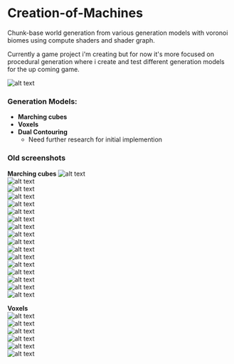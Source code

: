 # Creation-of-Machines
Chunk-base world generation from various generation models with voronoi biomes using compute shaders and shader graph.  

Currently a game project i'm creating but for now it's more focused on procedural generation where i create and test different generation models for the up coming game.  

![alt text](https://images-wixmp-ed30a86b8c4ca887773594c2.wixmp.com/f/5e74f386-ed83-4057-a52e-146c15286c29/df6vzyr-de3d7e3f-01cc-4573-a330-f1e2f9435e90.png/v1/fill/w_1125,h_631,q_80,strp/1_by_tungnguyenportfolio_df6vzyr-fullview.jpg?token=eyJ0eXAiOiJKV1QiLCJhbGciOiJIUzI1NiJ9.eyJzdWIiOiJ1cm46YXBwOjdlMGQxODg5ODIyNjQzNzNhNWYwZDQxNWVhMGQyNmUwIiwiaXNzIjoidXJuOmFwcDo3ZTBkMTg4OTgyMjY0MzczYTVmMGQ0MTVlYTBkMjZlMCIsIm9iaiI6W1t7ImhlaWdodCI6Ijw9NjMxIiwicGF0aCI6IlwvZlwvNWU3NGYzODYtZWQ4My00MDU3LWE1MmUtMTQ2YzE1Mjg2YzI5XC9kZjZ2enlyLWRlM2Q3ZTNmLTAxY2MtNDU3My1hMzMwLWYxZTJmOTQzNWU5MC5wbmciLCJ3aWR0aCI6Ijw9MTEyNSJ9XV0sImF1ZCI6WyJ1cm46c2VydmljZTppbWFnZS5vcGVyYXRpb25zIl19.2MjB0dmYS8Pie6USiI7-zIfe4SfJ2rlG66KxkotyBNQ)  

### Generation Models: 
- **Marching cubes**  
- **Voxels**  
- **Dual Contouring**  
  - Need further research for initial implemention  
  
### Old screenshots

**Marching cubes**
![alt text](https://images-wixmp-ed30a86b8c4ca887773594c2.wixmp.com/f/5e74f386-ed83-4057-a52e-146c15286c29/df6w01k-ce748029-8911-4567-85e3-fa71e3e183c3.png/v1/fill/w_1112,h_631,q_80,strp/21_by_tungnguyenportfolio_df6w01k-fullview.jpg?token=eyJ0eXAiOiJKV1QiLCJhbGciOiJIUzI1NiJ9.eyJzdWIiOiJ1cm46YXBwOjdlMGQxODg5ODIyNjQzNzNhNWYwZDQxNWVhMGQyNmUwIiwiaXNzIjoidXJuOmFwcDo3ZTBkMTg4OTgyMjY0MzczYTVmMGQ0MTVlYTBkMjZlMCIsIm9iaiI6W1t7ImhlaWdodCI6Ijw9NjMxIiwicGF0aCI6IlwvZlwvNWU3NGYzODYtZWQ4My00MDU3LWE1MmUtMTQ2YzE1Mjg2YzI5XC9kZjZ3MDFrLWNlNzQ4MDI5LTg5MTEtNDU2Ny04NWUzLWZhNzFlM2UxODNjMy5wbmciLCJ3aWR0aCI6Ijw9MTExMiJ9XV0sImF1ZCI6WyJ1cm46c2VydmljZTppbWFnZS5vcGVyYXRpb25zIl19.0KnMdyVQA2BJ6T2qORSqu9yOD5yEwfdcFPJeESbuNLM)  
![alt text](https://images-wixmp-ed30a86b8c4ca887773594c2.wixmp.com/f/5e74f386-ed83-4057-a52e-146c15286c29/df6w01m-72a966f1-50b1-42d0-9814-bef80f2c6faf.png/v1/fill/w_1182,h_670,q_80,strp/22_by_tungnguyenportfolio_df6w01m-fullview.jpg?token=eyJ0eXAiOiJKV1QiLCJhbGciOiJIUzI1NiJ9.eyJzdWIiOiJ1cm46YXBwOjdlMGQxODg5ODIyNjQzNzNhNWYwZDQxNWVhMGQyNmUwIiwiaXNzIjoidXJuOmFwcDo3ZTBkMTg4OTgyMjY0MzczYTVmMGQ0MTVlYTBkMjZlMCIsIm9iaiI6W1t7ImhlaWdodCI6Ijw9NjcwIiwicGF0aCI6IlwvZlwvNWU3NGYzODYtZWQ4My00MDU3LWE1MmUtMTQ2YzE1Mjg2YzI5XC9kZjZ3MDFtLTcyYTk2NmYxLTUwYjEtNDJkMC05ODE0LWJlZjgwZjJjNmZhZi5wbmciLCJ3aWR0aCI6Ijw9MTE4MiJ9XV0sImF1ZCI6WyJ1cm46c2VydmljZTppbWFnZS5vcGVyYXRpb25zIl19.m8DsKVm870izlSp2fC1KPbkKc1skr5FIpiXSYcoMYUs)  
![alt text](https://images-wixmp-ed30a86b8c4ca887773594c2.wixmp.com/f/5e74f386-ed83-4057-a52e-146c15286c29/df6w00q-fa281c1b-62ee-4c6b-bbcc-113b622026a9.png/v1/fill/w_1181,h_667,q_80,strp/16_by_tungnguyenportfolio_df6w00q-fullview.jpg?token=eyJ0eXAiOiJKV1QiLCJhbGciOiJIUzI1NiJ9.eyJzdWIiOiJ1cm46YXBwOjdlMGQxODg5ODIyNjQzNzNhNWYwZDQxNWVhMGQyNmUwIiwiaXNzIjoidXJuOmFwcDo3ZTBkMTg4OTgyMjY0MzczYTVmMGQ0MTVlYTBkMjZlMCIsIm9iaiI6W1t7ImhlaWdodCI6Ijw9NjY3IiwicGF0aCI6IlwvZlwvNWU3NGYzODYtZWQ4My00MDU3LWE1MmUtMTQ2YzE1Mjg2YzI5XC9kZjZ3MDBxLWZhMjgxYzFiLTYyZWUtNGM2Yi1iYmNjLTExM2I2MjIwMjZhOS5wbmciLCJ3aWR0aCI6Ijw9MTE4MSJ9XV0sImF1ZCI6WyJ1cm46c2VydmljZTppbWFnZS5vcGVyYXRpb25zIl19.1VvIJZkuKrE9EJ-9N7gDJnrDUmCzd8WtZf_zAxG-9nc)  
![alt text](https://images-wixmp-ed30a86b8c4ca887773594c2.wixmp.com/f/5e74f386-ed83-4057-a52e-146c15286c29/df6vzyw-58bb86fa-166d-46cd-baea-a2110255465d.png/v1/fill/w_945,h_532,q_80,strp/3_by_tungnguyenportfolio_df6vzyw-fullview.jpg?token=eyJ0eXAiOiJKV1QiLCJhbGciOiJIUzI1NiJ9.eyJzdWIiOiJ1cm46YXBwOjdlMGQxODg5ODIyNjQzNzNhNWYwZDQxNWVhMGQyNmUwIiwiaXNzIjoidXJuOmFwcDo3ZTBkMTg4OTgyMjY0MzczYTVmMGQ0MTVlYTBkMjZlMCIsIm9iaiI6W1t7ImhlaWdodCI6Ijw9NTMyIiwicGF0aCI6IlwvZlwvNWU3NGYzODYtZWQ4My00MDU3LWE1MmUtMTQ2YzE1Mjg2YzI5XC9kZjZ2enl3LTU4YmI4NmZhLTE2NmQtNDZjZC1iYWVhLWEyMTEwMjU1NDY1ZC5wbmciLCJ3aWR0aCI6Ijw9OTQ1In1dXSwiYXVkIjpbInVybjpzZXJ2aWNlOmltYWdlLm9wZXJhdGlvbnMiXX0.jjEtKkCA5EqxoaqIj3Aq_HxfXSKDUOmL98tOeFLr1Gg)  
![alt text](https://images-wixmp-ed30a86b8c4ca887773594c2.wixmp.com/f/5e74f386-ed83-4057-a52e-146c15286c29/df6vzz7-9d62e083-e4fa-41a9-830e-10ac38af26a3.png/v1/fill/w_1195,h_669,q_70,strp/4_by_tungnguyenportfolio_df6vzz7-pre.jpg?token=eyJ0eXAiOiJKV1QiLCJhbGciOiJIUzI1NiJ9.eyJzdWIiOiJ1cm46YXBwOjdlMGQxODg5ODIyNjQzNzNhNWYwZDQxNWVhMGQyNmUwIiwiaXNzIjoidXJuOmFwcDo3ZTBkMTg4OTgyMjY0MzczYTVmMGQ0MTVlYTBkMjZlMCIsIm9iaiI6W1t7ImhlaWdodCI6Ijw9NjcxIiwicGF0aCI6IlwvZlwvNWU3NGYzODYtZWQ4My00MDU3LWE1MmUtMTQ2YzE1Mjg2YzI5XC9kZjZ2eno3LTlkNjJlMDgzLWU0ZmEtNDFhOS04MzBlLTEwYWMzOGFmMjZhMy5wbmciLCJ3aWR0aCI6Ijw9MTE5OCJ9XV0sImF1ZCI6WyJ1cm46c2VydmljZTppbWFnZS5vcGVyYXRpb25zIl19.4XE6qmJNeMmi0Rx_p3VrgaqZZze4-S7O9wvOV1vFnjE)  
![alt text](https://images-wixmp-ed30a86b8c4ca887773594c2.wixmp.com/f/5e74f386-ed83-4057-a52e-146c15286c29/df6vzzd-463350f5-2a77-4842-bc60-eed27b124aab.png/v1/fill/w_1194,h_669,q_70,strp/5_by_tungnguyenportfolio_df6vzzd-pre.jpg?token=eyJ0eXAiOiJKV1QiLCJhbGciOiJIUzI1NiJ9.eyJzdWIiOiJ1cm46YXBwOjdlMGQxODg5ODIyNjQzNzNhNWYwZDQxNWVhMGQyNmUwIiwiaXNzIjoidXJuOmFwcDo3ZTBkMTg4OTgyMjY0MzczYTVmMGQ0MTVlYTBkMjZlMCIsIm9iaiI6W1t7ImhlaWdodCI6Ijw9NjcxIiwicGF0aCI6IlwvZlwvNWU3NGYzODYtZWQ4My00MDU3LWE1MmUtMTQ2YzE1Mjg2YzI5XC9kZjZ2enpkLTQ2MzM1MGY1LTJhNzctNDg0Mi1iYzYwLWVlZDI3YjEyNGFhYi5wbmciLCJ3aWR0aCI6Ijw9MTE5NyJ9XV0sImF1ZCI6WyJ1cm46c2VydmljZTppbWFnZS5vcGVyYXRpb25zIl19.h_tcqQJ0ZqOTk_3N4R0sbtlKuOef9VrRGvQtcC-MA-c)  
![alt text](https://images-wixmp-ed30a86b8c4ca887773594c2.wixmp.com/f/5e74f386-ed83-4057-a52e-146c15286c29/df6w000-f5d80252-4f4a-4076-b80f-d1035f4d22f7.png/v1/fill/w_1188,h_673,q_70,strp/11_by_tungnguyenportfolio_df6w000-pre.jpg?token=eyJ0eXAiOiJKV1QiLCJhbGciOiJIUzI1NiJ9.eyJzdWIiOiJ1cm46YXBwOjdlMGQxODg5ODIyNjQzNzNhNWYwZDQxNWVhMGQyNmUwIiwiaXNzIjoidXJuOmFwcDo3ZTBkMTg4OTgyMjY0MzczYTVmMGQ0MTVlYTBkMjZlMCIsIm9iaiI6W1t7ImhlaWdodCI6Ijw9Njc3IiwicGF0aCI6IlwvZlwvNWU3NGYzODYtZWQ4My00MDU3LWE1MmUtMTQ2YzE1Mjg2YzI5XC9kZjZ3MDAwLWY1ZDgwMjUyLTRmNGEtNDA3Ni1iODBmLWQxMDM1ZjRkMjJmNy5wbmciLCJ3aWR0aCI6Ijw9MTE5NSJ9XV0sImF1ZCI6WyJ1cm46c2VydmljZTppbWFnZS5vcGVyYXRpb25zIl19.bAq777frodvupzqJ-TPnSD2ohDyIQJtCLAFAn1lqmt0)  
![alt text](https://images-wixmp-ed30a86b8c4ca887773594c2.wixmp.com/f/5e74f386-ed83-4057-a52e-146c15286c29/df6vzzn-ccc52270-4536-4c77-9746-3521e362a01f.png/v1/fill/w_1121,h_630,q_80,strp/8_by_tungnguyenportfolio_df6vzzn-fullview.jpg?token=eyJ0eXAiOiJKV1QiLCJhbGciOiJIUzI1NiJ9.eyJzdWIiOiJ1cm46YXBwOjdlMGQxODg5ODIyNjQzNzNhNWYwZDQxNWVhMGQyNmUwIiwiaXNzIjoidXJuOmFwcDo3ZTBkMTg4OTgyMjY0MzczYTVmMGQ0MTVlYTBkMjZlMCIsIm9iaiI6W1t7ImhlaWdodCI6Ijw9NjMwIiwicGF0aCI6IlwvZlwvNWU3NGYzODYtZWQ4My00MDU3LWE1MmUtMTQ2YzE1Mjg2YzI5XC9kZjZ2enpuLWNjYzUyMjcwLTQ1MzYtNGM3Ny05NzQ2LTM1MjFlMzYyYTAxZi5wbmciLCJ3aWR0aCI6Ijw9MTEyMSJ9XV0sImF1ZCI6WyJ1cm46c2VydmljZTppbWFnZS5vcGVyYXRpb25zIl19.XqWU7Ux8YsY_nd9XmQeiDNyU1fmZmftn1R5KphhlwsY)  
![alt text](https://images-wixmp-ed30a86b8c4ca887773594c2.wixmp.com/f/5e74f386-ed83-4057-a52e-146c15286c29/df6vzyu-4fb42623-da03-4b0c-85e0-d18ebdd75ff8.png/v1/fill/w_1182,h_666,q_80,strp/2_by_tungnguyenportfolio_df6vzyu-fullview.jpg?token=eyJ0eXAiOiJKV1QiLCJhbGciOiJIUzI1NiJ9.eyJzdWIiOiJ1cm46YXBwOjdlMGQxODg5ODIyNjQzNzNhNWYwZDQxNWVhMGQyNmUwIiwiaXNzIjoidXJuOmFwcDo3ZTBkMTg4OTgyMjY0MzczYTVmMGQ0MTVlYTBkMjZlMCIsIm9iaiI6W1t7ImhlaWdodCI6Ijw9NjY2IiwicGF0aCI6IlwvZlwvNWU3NGYzODYtZWQ4My00MDU3LWE1MmUtMTQ2YzE1Mjg2YzI5XC9kZjZ2enl1LTRmYjQyNjIzLWRhMDMtNGIwYy04NWUwLWQxOGViZGQ3NWZmOC5wbmciLCJ3aWR0aCI6Ijw9MTE4MiJ9XV0sImF1ZCI6WyJ1cm46c2VydmljZTppbWFnZS5vcGVyYXRpb25zIl19.H-qb4rMUVg2O0BVJwh8Dzb878x49r4-93N1z_C6ZxuQ)  
![alt text](https://images-wixmp-ed30a86b8c4ca887773594c2.wixmp.com/f/5e74f386-ed83-4057-a52e-146c15286c29/df6w00j-c99b5be5-d982-4b28-9ab5-0874c145a1ff.png/v1/fill/w_1193,h_670,q_70,strp/14_by_tungnguyenportfolio_df6w00j-pre.jpg?token=eyJ0eXAiOiJKV1QiLCJhbGciOiJIUzI1NiJ9.eyJzdWIiOiJ1cm46YXBwOjdlMGQxODg5ODIyNjQzNzNhNWYwZDQxNWVhMGQyNmUwIiwiaXNzIjoidXJuOmFwcDo3ZTBkMTg4OTgyMjY0MzczYTVmMGQ0MTVlYTBkMjZlMCIsIm9iaiI6W1t7ImhlaWdodCI6Ijw9Njc0IiwicGF0aCI6IlwvZlwvNWU3NGYzODYtZWQ4My00MDU3LWE1MmUtMTQ2YzE1Mjg2YzI5XC9kZjZ3MDBqLWM5OWI1YmU1LWQ5ODItNGIyOC05YWI1LTA4NzRjMTQ1YTFmZi5wbmciLCJ3aWR0aCI6Ijw9MTIwMCJ9XV0sImF1ZCI6WyJ1cm46c2VydmljZTppbWFnZS5vcGVyYXRpb25zIl19.i3us9NnImp0-V-K4AcP2Yw47iucjw2tJfaWpmeqjKcY)  
![alt text](https://images-wixmp-ed30a86b8c4ca887773594c2.wixmp.com/f/5e74f386-ed83-4057-a52e-146c15286c29/df6w00e-a0998618-1006-4c9d-8474-0e8aac9b47f4.png/v1/fill/w_1186,h_668,q_80,strp/13_by_tungnguyenportfolio_df6w00e-fullview.jpg?token=eyJ0eXAiOiJKV1QiLCJhbGciOiJIUzI1NiJ9.eyJzdWIiOiJ1cm46YXBwOjdlMGQxODg5ODIyNjQzNzNhNWYwZDQxNWVhMGQyNmUwIiwiaXNzIjoidXJuOmFwcDo3ZTBkMTg4OTgyMjY0MzczYTVmMGQ0MTVlYTBkMjZlMCIsIm9iaiI6W1t7ImhlaWdodCI6Ijw9NjY4IiwicGF0aCI6IlwvZlwvNWU3NGYzODYtZWQ4My00MDU3LWE1MmUtMTQ2YzE1Mjg2YzI5XC9kZjZ3MDBlLWEwOTk4NjE4LTEwMDYtNGM5ZC04NDc0LTBlOGFhYzliNDdmNC5wbmciLCJ3aWR0aCI6Ijw9MTE4NiJ9XV0sImF1ZCI6WyJ1cm46c2VydmljZTppbWFnZS5vcGVyYXRpb25zIl19.wv5v-WH9gSnU0uS3-SCSPaZsBbdoP6DVxrnhv4z1mXY)  
![alt text](https://images-wixmp-ed30a86b8c4ca887773594c2.wixmp.com/f/5e74f386-ed83-4057-a52e-146c15286c29/df6w005-66358678-970f-4313-83b7-9fec5bea00eb.png/v1/fill/w_1198,h_667,q_70,strp/12_by_tungnguyenportfolio_df6w005-pre.jpg?token=eyJ0eXAiOiJKV1QiLCJhbGciOiJIUzI1NiJ9.eyJzdWIiOiJ1cm46YXBwOjdlMGQxODg5ODIyNjQzNzNhNWYwZDQxNWVhMGQyNmUwIiwiaXNzIjoidXJuOmFwcDo3ZTBkMTg4OTgyMjY0MzczYTVmMGQ0MTVlYTBkMjZlMCIsIm9iaiI6W1t7ImhlaWdodCI6Ijw9NjcwIiwicGF0aCI6IlwvZlwvNWU3NGYzODYtZWQ4My00MDU3LWE1MmUtMTQ2YzE1Mjg2YzI5XC9kZjZ3MDA1LTY2MzU4Njc4LTk3MGYtNDMxMy04M2I3LTlmZWM1YmVhMDBlYi5wbmciLCJ3aWR0aCI6Ijw9MTIwMyJ9XV0sImF1ZCI6WyJ1cm46c2VydmljZTppbWFnZS5vcGVyYXRpb25zIl19.2LAPe2DehZ2Df4-q6dguwQ7R_Nf6BdIY1Zptqtav40U)  
![alt text](https://images-wixmp-ed30a86b8c4ca887773594c2.wixmp.com/f/5e74f386-ed83-4057-a52e-146c15286c29/df6w00o-747cb053-1f27-489a-b649-83b42c1cf65a.png/v1/fill/w_1189,h_672,q_70,strp/15_by_tungnguyenportfolio_df6w00o-pre.jpg?token=eyJ0eXAiOiJKV1QiLCJhbGciOiJIUzI1NiJ9.eyJzdWIiOiJ1cm46YXBwOjdlMGQxODg5ODIyNjQzNzNhNWYwZDQxNWVhMGQyNmUwIiwiaXNzIjoidXJuOmFwcDo3ZTBkMTg4OTgyMjY0MzczYTVmMGQ0MTVlYTBkMjZlMCIsIm9iaiI6W1t7ImhlaWdodCI6Ijw9Njc1IiwicGF0aCI6IlwvZlwvNWU3NGYzODYtZWQ4My00MDU3LWE1MmUtMTQ2YzE1Mjg2YzI5XC9kZjZ3MDBvLTc0N2NiMDUzLTFmMjctNDg5YS1iNjQ5LTgzYjQyYzFjZjY1YS5wbmciLCJ3aWR0aCI6Ijw9MTE5NCJ9XV0sImF1ZCI6WyJ1cm46c2VydmljZTppbWFnZS5vcGVyYXRpb25zIl19.i66cAEejx3YNHdHBUUEP-JT6P47Aq1xoSpFsa4h3k-Y)  
![alt text](https://images-wixmp-ed30a86b8c4ca887773594c2.wixmp.com/f/5e74f386-ed83-4057-a52e-146c15286c29/df6vzzl-6abff04b-da27-4bc3-b5ee-f7639fdd31f6.png/v1/fill/w_1183,h_664,q_80,strp/7_by_tungnguyenportfolio_df6vzzl-fullview.jpg?token=eyJ0eXAiOiJKV1QiLCJhbGciOiJIUzI1NiJ9.eyJzdWIiOiJ1cm46YXBwOjdlMGQxODg5ODIyNjQzNzNhNWYwZDQxNWVhMGQyNmUwIiwiaXNzIjoidXJuOmFwcDo3ZTBkMTg4OTgyMjY0MzczYTVmMGQ0MTVlYTBkMjZlMCIsIm9iaiI6W1t7ImhlaWdodCI6Ijw9NjY0IiwicGF0aCI6IlwvZlwvNWU3NGYzODYtZWQ4My00MDU3LWE1MmUtMTQ2YzE1Mjg2YzI5XC9kZjZ2enpsLTZhYmZmMDRiLWRhMjctNGJjMy1iNWVlLWY3NjM5ZmRkMzFmNi5wbmciLCJ3aWR0aCI6Ijw9MTE4MyJ9XV0sImF1ZCI6WyJ1cm46c2VydmljZTppbWFnZS5vcGVyYXRpb25zIl19.laIhkieukU3w-qTpKyM_VfC7bsqyetY2469RNSob_yk)  
![alt text](https://images-wixmp-ed30a86b8c4ca887773594c2.wixmp.com/f/5e74f386-ed83-4057-a52e-146c15286c29/df6w010-3ff8c9d3-af30-4521-8fad-072dcdb9bd18.png/v1/fill/w_1187,h_668,q_80,strp/18_by_tungnguyenportfolio_df6w010-fullview.jpg?token=eyJ0eXAiOiJKV1QiLCJhbGciOiJIUzI1NiJ9.eyJzdWIiOiJ1cm46YXBwOjdlMGQxODg5ODIyNjQzNzNhNWYwZDQxNWVhMGQyNmUwIiwiaXNzIjoidXJuOmFwcDo3ZTBkMTg4OTgyMjY0MzczYTVmMGQ0MTVlYTBkMjZlMCIsIm9iaiI6W1t7ImhlaWdodCI6Ijw9NjY4IiwicGF0aCI6IlwvZlwvNWU3NGYzODYtZWQ4My00MDU3LWE1MmUtMTQ2YzE1Mjg2YzI5XC9kZjZ3MDEwLTNmZjhjOWQzLWFmMzAtNDUyMS04ZmFkLTA3MmRjZGI5YmQxOC5wbmciLCJ3aWR0aCI6Ijw9MTE4NyJ9XV0sImF1ZCI6WyJ1cm46c2VydmljZTppbWFnZS5vcGVyYXRpb25zIl19.s3iv-iC64FesB0fRC3jVyNqtUKnm5xBQpQ-cwV55kmk)  
![alt text](https://images-wixmp-ed30a86b8c4ca887773594c2.wixmp.com/f/5e74f386-ed83-4057-a52e-146c15286c29/df6w01q-ed999429-4f99-41d0-a063-1d74fd739ec5.png/v1/fill/w_1195,h_668,q_70,strp/23_by_tungnguyenportfolio_df6w01q-pre.jpg?token=eyJ0eXAiOiJKV1QiLCJhbGciOiJIUzI1NiJ9.eyJzdWIiOiJ1cm46YXBwOjdlMGQxODg5ODIyNjQzNzNhNWYwZDQxNWVhMGQyNmUwIiwiaXNzIjoidXJuOmFwcDo3ZTBkMTg4OTgyMjY0MzczYTVmMGQ0MTVlYTBkMjZlMCIsIm9iaiI6W1t7ImhlaWdodCI6Ijw9Njc0IiwicGF0aCI6IlwvZlwvNWU3NGYzODYtZWQ4My00MDU3LWE1MmUtMTQ2YzE1Mjg2YzI5XC9kZjZ3MDFxLWVkOTk5NDI5LTRmOTktNDFkMC1hMDYzLTFkNzRmZDczOWVjNS5wbmciLCJ3aWR0aCI6Ijw9MTIwNSJ9XV0sImF1ZCI6WyJ1cm46c2VydmljZTppbWFnZS5vcGVyYXRpb25zIl19.ttrt0pbwuCqB9IdCvjtA3xhc1HK-hcY0EYKWrTMAXCw)  
![alt text](https://images-wixmp-ed30a86b8c4ca887773594c2.wixmp.com/f/5e74f386-ed83-4057-a52e-146c15286c29/df6w00v-56c1d7f9-816a-401f-8d00-94ed740c47cc.png/v1/fill/w_1185,h_667,q_80,strp/17_by_tungnguyenportfolio_df6w00v-fullview.jpg?token=eyJ0eXAiOiJKV1QiLCJhbGciOiJIUzI1NiJ9.eyJzdWIiOiJ1cm46YXBwOjdlMGQxODg5ODIyNjQzNzNhNWYwZDQxNWVhMGQyNmUwIiwiaXNzIjoidXJuOmFwcDo3ZTBkMTg4OTgyMjY0MzczYTVmMGQ0MTVlYTBkMjZlMCIsIm9iaiI6W1t7ImhlaWdodCI6Ijw9NjY3IiwicGF0aCI6IlwvZlwvNWU3NGYzODYtZWQ4My00MDU3LWE1MmUtMTQ2YzE1Mjg2YzI5XC9kZjZ3MDB2LTU2YzFkN2Y5LTgxNmEtNDAxZi04ZDAwLTk0ZWQ3NDBjNDdjYy5wbmciLCJ3aWR0aCI6Ijw9MTE4NSJ9XV0sImF1ZCI6WyJ1cm46c2VydmljZTppbWFnZS5vcGVyYXRpb25zIl19.DsPUevw10MXEwB13WQyfqaI9AKMe4JtiyxcqMvKqJXI)  

**Voxels**  
![alt text](https://images-wixmp-ed30a86b8c4ca887773594c2.wixmp.com/f/5e74f386-ed83-4057-a52e-146c15286c29/dhg9uje-f4942374-fdb9-4b3e-b987-c659aa298307.png/v1/fit/w_384,h_308,q_70,strp/30_by_tungnguyenportfolio_dhg9uje-375w-2x.jpg?token=eyJ0eXAiOiJKV1QiLCJhbGciOiJIUzI1NiJ9.eyJzdWIiOiJ1cm46YXBwOjdlMGQxODg5ODIyNjQzNzNhNWYwZDQxNWVhMGQyNmUwIiwiaXNzIjoidXJuOmFwcDo3ZTBkMTg4OTgyMjY0MzczYTVmMGQ0MTVlYTBkMjZlMCIsIm9iaiI6W1t7ImhlaWdodCI6Ijw9MzA4IiwicGF0aCI6IlwvZlwvNWU3NGYzODYtZWQ4My00MDU3LWE1MmUtMTQ2YzE1Mjg2YzI5XC9kaGc5dWplLWY0OTQyMzc0LWZkYjktNGIzZS1iOTg3LWM2NTlhYTI5ODMwNy5wbmciLCJ3aWR0aCI6Ijw9Mzg0In1dXSwiYXVkIjpbInVybjpzZXJ2aWNlOmltYWdlLm9wZXJhdGlvbnMiXX0.Xfvv5wJnfIelbnhJjox7FG9xol1MgVefU63mIuHQGg0)  
![alt text](https://images-wixmp-ed30a86b8c4ca887773594c2.wixmp.com/f/5e74f386-ed83-4057-a52e-146c15286c29/dhg9umj-16999f53-c750-4aff-b420-e335aa120bbc.png/v1/fill/w_1240,h_644,q_70,strp/31_by_tungnguyenportfolio_dhg9umj-pre.jpg?token=eyJ0eXAiOiJKV1QiLCJhbGciOiJIUzI1NiJ9.eyJzdWIiOiJ1cm46YXBwOjdlMGQxODg5ODIyNjQzNzNhNWYwZDQxNWVhMGQyNmUwIiwiaXNzIjoidXJuOmFwcDo3ZTBkMTg4OTgyMjY0MzczYTVmMGQ0MTVlYTBkMjZlMCIsIm9iaiI6W1t7ImhlaWdodCI6Ijw9NjY1IiwicGF0aCI6IlwvZlwvNWU3NGYzODYtZWQ4My00MDU3LWE1MmUtMTQ2YzE1Mjg2YzI5XC9kaGc5dW1qLTE2OTk5ZjUzLWM3NTAtNGFmZi1iNDIwLWUzMzVhYTEyMGJiYy5wbmciLCJ3aWR0aCI6Ijw9MTI4MCJ9XV0sImF1ZCI6WyJ1cm46c2VydmljZTppbWFnZS5vcGVyYXRpb25zIl19.QdFWurRQbMhZ3LBimq3C-6Omtu55XxfaaBKcNzNRc3U)  
![alt text](https://images-wixmp-ed30a86b8c4ca887773594c2.wixmp.com/f/5e74f386-ed83-4057-a52e-146c15286c29/df6w02d-d475bc95-1a8a-480f-b596-35d91efce94b.png/v1/fill/w_1185,h_661,q_80,strp/27_by_tungnguyenportfolio_df6w02d-fullview.jpg?token=eyJ0eXAiOiJKV1QiLCJhbGciOiJIUzI1NiJ9.eyJzdWIiOiJ1cm46YXBwOjdlMGQxODg5ODIyNjQzNzNhNWYwZDQxNWVhMGQyNmUwIiwiaXNzIjoidXJuOmFwcDo3ZTBkMTg4OTgyMjY0MzczYTVmMGQ0MTVlYTBkMjZlMCIsIm9iaiI6W1t7ImhlaWdodCI6Ijw9NjYxIiwicGF0aCI6IlwvZlwvNWU3NGYzODYtZWQ4My00MDU3LWE1MmUtMTQ2YzE1Mjg2YzI5XC9kZjZ3MDJkLWQ0NzViYzk1LTFhOGEtNDgwZi1iNTk2LTM1ZDkxZWZjZTk0Yi5wbmciLCJ3aWR0aCI6Ijw9MTE4NSJ9XV0sImF1ZCI6WyJ1cm46c2VydmljZTppbWFnZS5vcGVyYXRpb25zIl19.GceOxjLbqhPHG8c-Kn6LR41tPeur_P_EFRiHMgiB1ng)  
![alt text](https://images-wixmp-ed30a86b8c4ca887773594c2.wixmp.com/f/5e74f386-ed83-4057-a52e-146c15286c29/df6w026-daff06e8-c094-469b-b299-f659b3d09bd9.png/v1/fill/w_1189,h_667,q_80,strp/26_by_tungnguyenportfolio_df6w026-fullview.jpg?token=eyJ0eXAiOiJKV1QiLCJhbGciOiJIUzI1NiJ9.eyJzdWIiOiJ1cm46YXBwOjdlMGQxODg5ODIyNjQzNzNhNWYwZDQxNWVhMGQyNmUwIiwiaXNzIjoidXJuOmFwcDo3ZTBkMTg4OTgyMjY0MzczYTVmMGQ0MTVlYTBkMjZlMCIsIm9iaiI6W1t7ImhlaWdodCI6Ijw9NjY3IiwicGF0aCI6IlwvZlwvNWU3NGYzODYtZWQ4My00MDU3LWE1MmUtMTQ2YzE1Mjg2YzI5XC9kZjZ3MDI2LWRhZmYwNmU4LWMwOTQtNDY5Yi1iMjk5LWY2NTliM2QwOWJkOS5wbmciLCJ3aWR0aCI6Ijw9MTE4OSJ9XV0sImF1ZCI6WyJ1cm46c2VydmljZTppbWFnZS5vcGVyYXRpb25zIl19.jBD3NOBAUJOyyxRGZdoWZeDOvW7aD-QibGXxNPYFvYI)  
![alt text](https://images-wixmp-ed30a86b8c4ca887773594c2.wixmp.com/f/5e74f386-ed83-4057-a52e-146c15286c29/df6w01v-0d9916f9-b35f-4ae8-8e06-dcdf3fea8518.png/v1/fill/w_1190,h_672,q_70,strp/25_by_tungnguyenportfolio_df6w01v-pre.jpg?token=eyJ0eXAiOiJKV1QiLCJhbGciOiJIUzI1NiJ9.eyJzdWIiOiJ1cm46YXBwOjdlMGQxODg5ODIyNjQzNzNhNWYwZDQxNWVhMGQyNmUwIiwiaXNzIjoidXJuOmFwcDo3ZTBkMTg4OTgyMjY0MzczYTVmMGQ0MTVlYTBkMjZlMCIsIm9iaiI6W1t7ImhlaWdodCI6Ijw9NjczIiwicGF0aCI6IlwvZlwvNWU3NGYzODYtZWQ4My00MDU3LWE1MmUtMTQ2YzE1Mjg2YzI5XC9kZjZ3MDF2LTBkOTkxNmY5LWIzNWYtNGFlOC04ZTA2LWRjZGYzZmVhODUxOC5wbmciLCJ3aWR0aCI6Ijw9MTE5MiJ9XV0sImF1ZCI6WyJ1cm46c2VydmljZTppbWFnZS5vcGVyYXRpb25zIl19.sUOHBelXhMGxyVhRqqi4qCWddzsguf1GnP1cBJSrI3A)  
![alt text](https://images-wixmp-ed30a86b8c4ca887773594c2.wixmp.com/f/5e74f386-ed83-4057-a52e-146c15286c29/df6w02o-1bfb16b0-07f1-4116-a3d8-170c91e5b8c6.png/v1/fill/w_1189,h_667,q_80,strp/29_by_tungnguyenportfolio_df6w02o-fullview.jpg?token=eyJ0eXAiOiJKV1QiLCJhbGciOiJIUzI1NiJ9.eyJzdWIiOiJ1cm46YXBwOjdlMGQxODg5ODIyNjQzNzNhNWYwZDQxNWVhMGQyNmUwIiwiaXNzIjoidXJuOmFwcDo3ZTBkMTg4OTgyMjY0MzczYTVmMGQ0MTVlYTBkMjZlMCIsIm9iaiI6W1t7ImhlaWdodCI6Ijw9NjY3IiwicGF0aCI6IlwvZlwvNWU3NGYzODYtZWQ4My00MDU3LWE1MmUtMTQ2YzE1Mjg2YzI5XC9kZjZ3MDJvLTFiZmIxNmIwLTA3ZjEtNDExNi1hM2Q4LTE3MGM5MWU1YjhjNi5wbmciLCJ3aWR0aCI6Ijw9MTE4OSJ9XV0sImF1ZCI6WyJ1cm46c2VydmljZTppbWFnZS5vcGVyYXRpb25zIl19.tAGMxYrN_B3aRgerr5uvzof_4IwBqjGtjz93bsbpDPM)  
